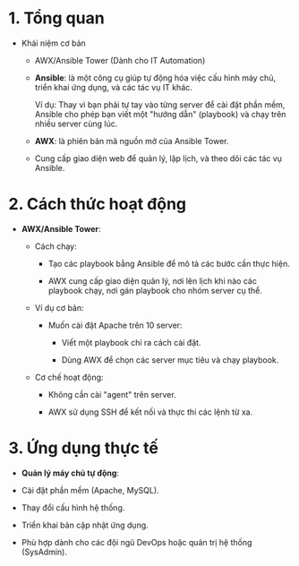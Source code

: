 # 1. Tổng quan 
* Khái niệm cơ bản
  - AWX/Ansible Tower (Dành cho IT Automation)

  - **Ansible**: là một công cụ giúp tự động hóa việc cấu hình máy chủ, triển khai ứng dụng, và các tác vụ IT khác.

    Ví dụ: Thay vì bạn phải tự tay vào từng server để cài đặt phần mềm, Ansible cho phép bạn viết một "hướng dẫn" (playbook) và chạy trên nhiều server cùng lúc.

  - **AWX**: là phiên bản mã nguồn mở của Ansible Tower.

  - Cung cấp giao diện web để quản lý, lập lịch, và theo dõi các tác vụ Ansible.

# 2. Cách thức hoạt động

  * **AWX/Ansible Tower**:
    - Cách chạy:

      - Tạo các playbook bằng Ansible để mô tả các bước cần thực hiện.

      - AWX cung cấp giao diện quản lý, nơi lên lịch khi nào các playbook chạy, nơi gán playbook cho nhóm server cụ thể.

    - Ví dụ cơ bản:

      - Muốn cài đặt Apache trên 10 server:

        - Viết một playbook chỉ ra cách cài đặt.
        
        - Dùng AWX để chọn các server mục tiêu và chạy playbook.

     - Cơ chế hoạt động:

        - Không cần cài "agent" trên server.

        - AWX sử dụng SSH để kết nối và thực thi các lệnh từ xa.

# 3. Ứng dụng thực tế 

 * **Quản lý máy chủ tự động**:

  - Cài đặt phần mềm (Apache, MySQL).

  - Thay đổi cấu hình hệ thống.

  - Triển khai bản cập nhật ứng dụng.

  - Phù hợp dành cho các đội ngũ DevOps hoặc quản trị hệ thống (SysAdmin).
